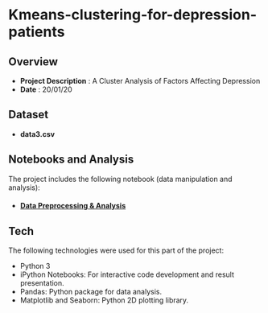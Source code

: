 # Kmeans-clustering-for-depression-patients


Overview
-------------------------------
* **Project Description** : A Cluster Analysis of Factors Affecting Depression 
* **Date** : 20/01/20  


Dataset
-------------------------------
 * **data3.csv**


Notebooks and Analysis
-------------------------------
The project includes the following notebook (data manipulation and analysis):  

* #### [Data Preprocessing & Analysis](https://nbviewer.jupyter.org/gist/KimGyuLee/853ea75170e5f073226d82fe821257bd)


Tech
-------------------------------
The following technologies were used for this part of the project:

* Python 3
* iPython Notebooks: For interactive code development and result presentation.
* Pandas: Python package for data analysis.
* Matplotlib and Seaborn: Python 2D plotting library.

